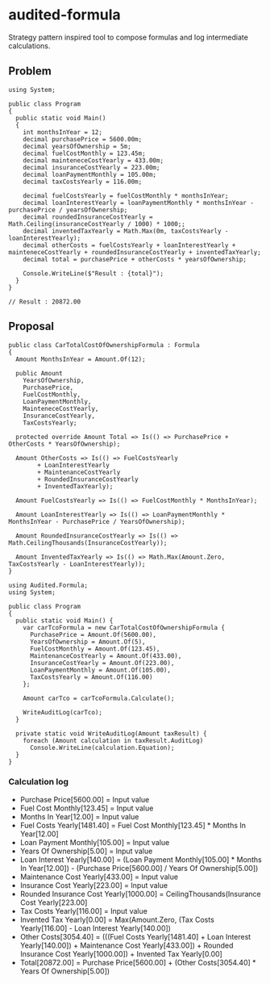 # audited-formula
Strategy pattern inspired tool to compose formulas and log intermediate calculations.

## Problem 
    using System;

    public class Program
    {
      public static void Main()
      {
        int monthsInYear = 12;
        decimal purchasePrice = 5600.00m;
        decimal yearsOfOwnership = 5m;
        decimal fuelCostMonthly = 123.45m;
        decimal mainteneceCostYearly = 433.00m;
        decimal insuranceCostYearly = 223.00m;
        decimal loanPaymentMonthly = 105.00m;
        decimal taxCostsYearly = 116.00m;		

        decimal fuelCostsYearly = fuelCostMonthly * monthsInYear;
        decimal loanInterestYearly = loanPaymentMonthly * monthsInYear - purchasePrice / yearsOfOwnership;
        decimal roundedInsuranceCostYearly =  Math.Ceiling(insuranceCostYearly / 1000) * 1000;;
        decimal inventedTaxYearly = Math.Max(0m, taxCostsYearly - loanInterestYearly);
        decimal otherCosts = fuelCostsYearly + loanInterestYearly + mainteneceCostYearly + roundedInsuranceCostYearly + inventedTaxYearly;
        decimal total = purchasePrice + otherCosts * yearsOfOwnership;

        Console.WriteLine($"Result : {total}");
      }
    }
    
    // Result : 20872.00

## Proposal 
    public class CarTotalCostOfOwnershipFormula : Formula
    {
      Amount MonthsInYear = Amount.Of(12);

      public Amount
        YearsOfOwnership,
        PurchasePrice,
        FuelCostMonthly,
        LoanPaymentMonthly,
        MainteneceCostYearly,
        InsuranceCostYearly,
        TaxCostsYearly;

      protected override Amount Total => Is(() => PurchasePrice + OtherCosts * YearsOfOwnership);

      Amount OtherCosts => Is(() => FuelCostsYearly 
            + LoanInterestYearly 
            + MaintenanceCostYearly 
            + RoundedInsuranceCostYearly 
            + InventedTaxYearly);

      Amount FuelCostsYearly => Is(() => FuelCostMonthly * MonthsInYear);

      Amount LoanInterestYearly => Is(() => LoanPaymentMonthly * MonthsInYear - PurchasePrice / YearsOfOwnership);

      Amount RoundedInsuranceCostYearly => Is(() => Math.CeilingThousands(InsuranceCostYearly));

      Amount InventedTaxYearly => Is(() => Math.Max(Amount.Zero, TaxCostsYearly - LoanInterestYearly));
    }
    
    using Audited.Formula;
    using System;

    public class Program
    {
      public static void Main() {
        var carTcoFormula = new CarTotalCostOfOwnershipFormula {
          PurchasePrice = Amount.Of(5600.00),
          YearsOfOwnership = Amount.Of(5),
          FuelCostMonthly = Amount.Of(123.45),
          MaintenanceCostYearly = Amount.Of(433.00),			
          InsuranceCostYearly = Amount.Of(223.00),
          LoanPaymentMonthly = Amount.Of(105.00),
          TaxCostsYearly = Amount.Of(116.00)
        };		

        Amount carTco = carTcoFormula.Calculate();

        WriteAuditLog(carTco);
      }

      private static void WriteAuditLog(Amount taxResult) {
        foreach (Amount calculation in taxResult.AuditLog)
          Console.WriteLine(calculation.Equation);
      }
    }
    
    
### Calculation log
- Purchase Price[5600.00] = Input value
- Fuel Cost Monthly[123.45] = Input value
- Months In Year[12.00] = Input value
- Fuel Costs Yearly[1481.40] = Fuel Cost Monthly[123.45] * Months In Year[12.00]
- Loan Payment Monthly[105.00] = Input value
- Years Of Ownership[5.00] = Input value
- Loan Interest Yearly[140.00] = (Loan Payment Monthly[105.00] * Months In Year[12.00]) - (Purchase Price[5600.00] / Years Of Ownership[5.00])
- Maintenance Cost Yearly[433.00] = Input value
- Insurance Cost Yearly[223.00] = Input value
- Rounded Insurance Cost Yearly[1000.00] = CeilingThousands(Insurance Cost Yearly[223.00]
- Tax Costs Yearly[116.00] = Input value
- Invented Tax Yearly[0.00] = Max(Amount.Zero, (Tax Costs Yearly[116.00] - Loan Interest Yearly[140.00])
- Other Costs[3054.40] = (((Fuel Costs Yearly[1481.40] + Loan Interest Yearly[140.00]) + Maintenance Cost Yearly[433.00]) + Rounded Insurance Cost Yearly[1000.00]) + Invented Tax Yearly[0.00]
- Total[20872.00] = Purchase Price[5600.00] + (Other Costs[3054.40] * Years Of Ownership[5.00])
